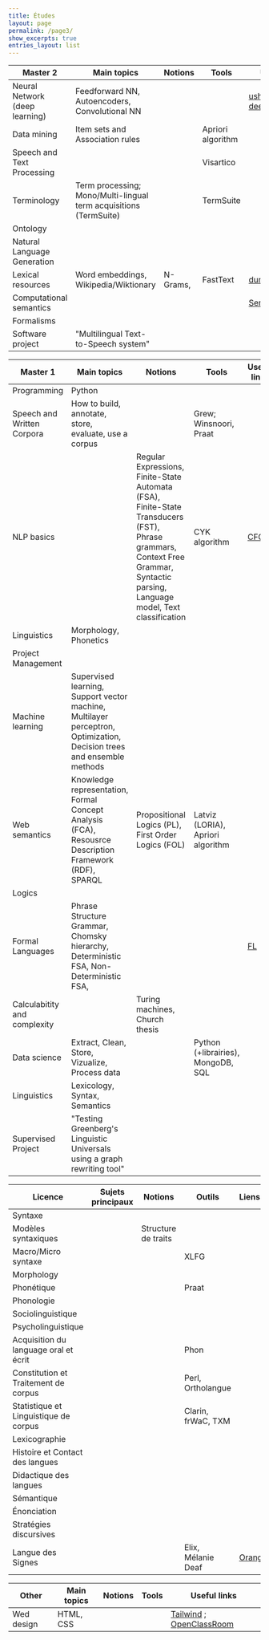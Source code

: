 ```yaml
---
title: Études
layout: page
permalink: /page3/
show_excerpts: true
entries_layout: list
---
```


| Master 2                       | Main topics                                                                                                           | Notions                                                                                                                                                                         | Tools                              | Useful links                                                                                                                 |
|--------------------------------|-----------------------------------------------------------------------------------------------------------------------|---------------------------------------------------------------------------------------------------------------------------------------------------------------------------------|------------------------------------|------------------------------------------------------------------------------------------------------------------------------|
| Neural Network (deep learning) | Feedforward NN, Autoencoders, Convolutional NN                                                                        |                                                                                                                                                                                 |                                    | [usherbrooke][usherbrooke] ; [deeplearningbook][deeplearningbook]                    |
| Data mining                    | Item sets and Association rules                                                                                       |                                                                                                                                                                                 | Apriori algorithm                  |                                                                                                                              |
| Speech and Text Processing     |                                                                                                                       |                                                                                                                                                                                 | Visartico                          |                                                                                                                              |
| Terminology                    | Term processing; Mono/Multi-lingual term acquisitions (TermSuite)                                                     |                                                                                                                                                                                 | TermSuite                          |                                                                                                                              |
| Ontology                       |                                                                                                                       |                                                                                                                                                                                 |                                    |                                                                                                                              |
| Natural Language Generation    |                                                                                                                       |                                                                                                                                                                                 |                                    |                                                                                                                              |
| Lexical resources              | Word embeddings, Wikipedia/Wiktionary                                                                                 | N-Grams,                                                                                                                                                                        | FastText                           | [dumps][dumps] ; [xefer][xefer]                                                                     |
| Computational semantics        |                                                                                                                       |                                                                                                                                                                                 |                                    | [SemComp][SemComp]                                                                        |
| Formalisms                     |                                                                                                                       |                                                                                                                                                                                 |                                    |                                                                                                                              |
| Software project               | "Multilingual Text-to-Speech system"                                                                                  |

| Master 1                       | Main topics                                                                                                           | Notions                                                                                                                                                                         | Tools                              | Useful links                                                                                                                 |
|--------------------------------|-----------------------------------------------------------------------------------------------------------------------|---------------------------------------------------------------------------------------------------------------------------------------------------------------------------------|------------------------------------|------------------------------------------------------------------------------------------------------------------------------|
| Programming                    | Python                                                                                                                |                                                                                                                                                                                 |                                    |                                                                                                                              |
| Speech and Written Corpora     | How to build, annotate, store, evaluate, use a corpus                                                                 |                                                                                                                                                                                 | Grew; Winsnoori, Praat             |                                                                                                                              |
| NLP basics                     |                                                                                                                       | Regular Expressions, Finite-State Automata (FSA), Finite-State Transducers (FST), Phrase grammars, Context Free Grammar, Syntactic parsing, Language model, Text classification | CYK algorithm                      | [CFG][CFG] |
| Linguistics                    | Morphology, Phonetics                                                                                                 |                                                                                                                                                                                                                                                                                                                                         |                                    |                                                                                                                              |
| Project Management             |                                                                                                                       |                                                                                                                                                                                 |                                    |                                                                                                                              |
| Machine learning               | Supervised learning, Support vector machine, Multilayer perceptron, Optimization, Decision trees and ensemble methods |                                                                                                                                                                                 |                                    |                                                                                                                              |
| Web semantics                  | Knowledge representation, Formal Concept Analysis (FCA),  Resousrce Description Framework (RDF), SPARQL               | Propositional Logics (PL), First Order Logics (FOL)                                                                                                                             | Latviz (LORIA), Apriori algorithm  |                                                                                                                              |
| Logics                         |                                                                                                                       |                                                                                                                                                                                 |                                    |                                                                                                                              |
| Formal Languages               | Phrase Structure Grammar, Chomsky hierarchy, Deterministic FSA, Non-Deterministic FSA,                                |                                                                                                                                                                                 |                                    | [FL][FL]                                                                            |
| Calculabitity and complexity   |                                                                                                                       | Turing machines, Church thesis                                                                                                                                                  |                                    |                                                                                                                              |
| Data science                   | Extract, Clean, Store, Vizualize, Process data                                                                        |                                                                                                                                                                                 | Python (+librairies), MongoDB, SQL |                                                                                                                              |
| Linguistics                    | Lexicology, Syntax, Semantics                                                                                         |                                                                                                                                                                                 |                                    |                                                                                                                              |
| Supervised Project             | "Testing Greenberg's Linguistic Universals using a graph rewriting tool"                                              |                                                                                                                                                                                 |                                    |                                                                                                                              |

| Licence                               | Sujets principaux                                                                                                                                          | Notions             | Outils             | Liens utiles |
|---------------------------------------|------------------------------------------------------------------------------------------------------------------------------------------------------------|---------------------|--------------------|--------------|
| Syntaxe                               |                                                                                                                                                            |                     |                    |              |
| Modèles syntaxiques                   |                                                                                                                                                            | Structure de traits |                    |              |
| Macro/Micro syntaxe                   |                                                                                                                                                            |                     | XLFG               |              |
| Morphology                            |                                                                                                                                                            |                     |                    |              |
| Phonétique                            |                                                                                                                                                            |                     | Praat              |              |
| Phonologie                            |                                                                                                                                                            |                     |                    |              |
| Sociolinguistique                     |                                                                                                                                                            |                     |                    |              |
| Psycholinguistique                    |                                                                                                                                                            |                     |                    |              |
| Acquisition du language oral et écrit |                                                                                                                                                            |                     | Phon               |              |
| Constitution et Traitement de corpus  |                                                                                                                                                            |                     | Perl, Ortholangue  |              |
| Statistique et Linguistique de corpus |                                                                                                                                                            |                     | Clarin, frWaC, TXM |              |
| Lexicographie                         |                                                                                                                                                            |                     |                    |              |
| Histoire et Contact des langues       |                                                                                                                                                            |                     |                    |              |
| Didactique des langues                |                                                                                                                                                            |                     |                    |              |
| Sémantique                            |                                                                                                                                                            |                     |                    |              |
| Énonciation                           |                                                                                                                                                            |                     |                    |              |
| Stratégies discursives                |                                                                                                                                                            |                     |                    |              |
| Langue des Signes                     |                                                                                                                                                           |                     |Elix, Mélanie Deaf          | [OrangeSign][OrangeSign] |

| Other                       | Main topics                                                                                                           | Notions                                                                                                                                                                         | Tools                              | Useful links                                                                                                                 |
|--------------------------------|-----------------------------------------------------------------------------------------------------------------------|---------------------------------------------------------------------------------------------------------------------------------------------------------------------------------|------------------------------------|------------------------------------------------------------------------------------------------------------------------------|
| Wed design | HTML, CSS                                                                        |                                                                                                                                                                                 |                                    | [Tailwind][Tailwind] ; [OpenClassRoom][OpenClassRoom]                    |

   [usherbrooke]: <http://info.usherbrooke.ca/hlarochelle/neural_networks/description.html>
   [deeplearningbook]: <https://www.deeplearningbook.org/>
   [dumps]: <https://dumps.wikimedia.org/>
   [xefer]: <https://xefer.com/wikipedia>
   [SemComp]: <https://members.loria.fr/PdeGroote/slides/SemComp.pdf>
   [CFG]: <https://aboutcomments-wordpress-com.cdn.ampproject.org/c/s/aboutcomments.wordpress.com/2020/10/18/context-free-grammars/amp/>
   [FL]: <https://members.loria.fr/PdeGroote/slides/FL1.pdf>
   [OrangeSign]: <https://signsatwork.orange-labs.fr/signs/mostrecent?isMostRecent=false&isSearch=false&fbclid=IwAR1CX26FSDXBIdeVudDo5YENtNW_7VVE5b0UfX1iBitWlJUiwKRGGyZY8c4>
   [Tailwind]: <https://tailwindui.com/?fbclid=IwAR1uD3VpwGsw5pFlI-YvnX-gFpUL7v_0u3kox1nn6sVWO8LJZM3IkhzZZrY>
   [OpenClassRoom]: <https://openclassrooms.com/fr/courses/1603881-apprenez-a-creer-votre-site-web-avec-html5-et-css3>
